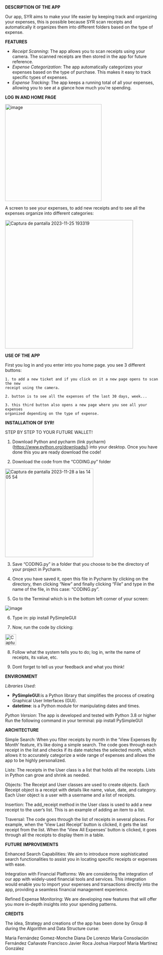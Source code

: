**DESCRIPTION OF THE APP**

Our app, SYR aims to make your life easier by keeping track and organizing your expenses, this is possible because SYR scan receipts and automatically it organizes them into different folders based on the type of expense.



**FEATURES**

- _Receipt Scanning_: The app allows you to scan receipts using your camera. The scanned receipts are then stored in the app for future reference.
- _Expense Categorization_: The app automatically categorizes your expenses based on the type of purchase. This makes it easy to track specific types of expenses.
- _Expense Tracking_: The app keeps a running total of all your expenses, allowing you to see at a glance how much you're spending.


**LOG IN AND HOME PAGE**

<img width="316" alt="image" src="https://github.com/frocaieu/SYR/assets/151723296/b08df413-38f6-42c9-ba38-fcf1938d1712">

A screen to see your expenses, to add new receipts and to see all the expenses organize into different categories:

<img width="419" alt="Captura de pantalla 2023-11-25 193319" src="https://github.com/frocaieu/SYR/assets/151723296/718a0610-5d7e-4652-8330-6c8f71e46298">




**USE OF THE APP**

First you log in and you enter into you home page.
you see 3 different buttons:

    1. to add a new ticket and if you click on it a new page opens to scan the new 
    receipt using the camera.
    
    2. button is to see all the expenses of the last 30 days, week...
    
    3. this third button also opens a new page where you see all your expenses 
    organized depending on the type of expense.

    

**INSTALLATION OF SYR!**

STEP BY STEP TO YOUR FUTURE WALLET!

1. Download Python and pycharm (link pycharm) (https://www.python.org/downloads/) into your desktop. 
Once you have done this you are ready download the code!

2. Download the code from the “CODING.py” folder

<img width="289" alt="Captura de pantalla 2023-11-28 a las 14 05 54" src="https://github.com/frocaieu/SYR/assets/151958716/de48f7a5-8c54-4060-81ca-95f694cf00f1">
 
3. Save “CODING.py” in a folder that you choose to be the directory of your project in Pycharm.
   
4. Once you have saved it, open this file in Pycharm by clicking on the directory, then clicking “New” and finally clicking “File” and type in the name of the file, in this case: “CODING.py”.
   
5. Go to the Terminal which is in the bottom left corner of your screen:
   
![image](https://github.com/frocaieu/SYR/assets/151958716/735dd441-db2c-4b63-8058-5d997aaf4219)

6. Type in: pip install PySimpleGUI
   
7. Now, run the code by clicking:

 <img width="36" alt="Captura de pantalla 2023-11-28 a las 14 08 06" src="https://github.com/frocaieu/SYR/assets/151958716/dac11c66-85dc-4128-8ea2-74e44cb9d1d1">

8. Follow what the system tells you to do; log in, write the name of receipts, its value, etc.
   
9. Dont forget to tell us your feedback and what you think!

    

**ENVIRONMENT**

_Libraries Used_:

- **PySimpleGUI**:is a Python library that simplifies the process of creating Graphical User Interfaces (GUI).
- **datetime**: is a Python module for manipulating dates and times.

_Python Version_:
The app is developed and tested with Python 3.8 or higher
Run the following command in your terminal: pip install PySimpleGUI



**ARCHITECTURE**

Simple Search: When you filter receipts by month in the ‘View Expenses By Month’ feature, it’s like doing a simple search. The code goes through each receipt in the list and checks if its date matches the selected month, which allows it to accurately categorize a wide range of expenses and allows the app to be highly personalized. 

Lists: The receipts in the User class is a list that holds all the receipts. Lists in Python can grow and shrink as needed.

Objects: The Receipt and User classes are used to create objects. Each Receipt object is a receipt with details like name, value, date, and
category. Each User object is a user with a username and a list of receipts.

Insertion: The add_receipt method in the User class is used to add a new receipt to the user’s list. This is an example of adding an item
to a list.

Traversal: The code goes through the list of receipts in several places. For example, when the ‘View Last Receipt’ button is clicked, it
gets the last receipt from the list. When the ‘View All Expenses’ button is clicked, it goes through all the receipts to display them in a
table.



**FUTURE IMPROVEMENTS**

Enhanced Search Capabilities: We aim to introduce more sophisticated search functionalities
to assist you in locating specific receipts or expenses with ease.

Integration with Financial Platforms: We are considering the integration of our app with widely-used financial tools and services.
This integration would enable you to import your expenses and transactions directly into the app, providing a seamless financial management experience.

Refined Expense Monitoring: We are developing new features that will offer you more in-depth insights into your spending patterns.



**CREDITS**

The idea, Strategy and creations of the app has been done by Group 8 during the Algorithm and Data Structure curse:

María Fernández Gomez-Monche
Diana De Lorenzo
María Consolación Fernández Cañavate
Francisco Javier Roca
Joshua Harpoof
María Martínez González


